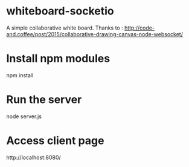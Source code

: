 # whiteboard-socketio
A simple collaborative white board. Thanks to : http://code-and.coffee/post/2015/collaborative-drawing-canvas-node-websocket/

# Install npm modules
npm install

# Run the server
node server.js

# Access client page
http://localhost:8080/
